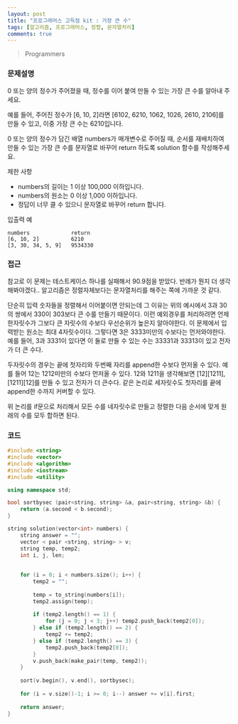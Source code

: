 ```yaml
---
layout: post
title: "프로그래머스 고득점 kit : 가장 큰 수"
tags: [알고리즘, 프로그래머스, 정렬, 문자열처리]
comments: true
---
```


> Programmers  

### 문제설명  
0 또는 양의 정수가 주어졌을 때, 정수를 이어 붙여 만들 수 있는 가장 큰 수를 알아내 주세요.  

예를 들어, 주어진 정수가 [6, 10, 2]라면 [6102, 6210, 1062, 1026, 2610, 2106]를 만들 수 있고, 이중 가장 큰 수는 6210입니다.  

0 또는 양의 정수가 담긴 배열 numbers가 매개변수로 주어질 때, 순서를 재배치하여 만들 수 있는 가장 큰 수를 문자열로 바꾸어 return 하도록 solution 함수를 작성해주세요.  

제한 사항  
- numbers의 길이는 1 이상 100,000 이하입니다.  
- numbers의 원소는 0 이상 1,000 이하입니다.  
- 정답이 너무 클 수 있으니 문자열로 바꾸어 return 합니다.  

입출력 예  
~~~
numbers             return
[6, 10, 2]          6210
[3, 30, 34, 5, 9]   9534330
~~~

### 접근  
참고로 이 문제는 테스트케이스 하나를 실패해서 90.9점을 받았다. 반례가 뭔지 더 생각해봐야겠다.. 알고리즘은 정렬자체보다는 문자열처리를 해주는 쪽에 가까운 것 같다.  

단순히 입력 숫자들을 정렬해서 이어붙이면 안되는데 그 이유는 위의 예시에서 3과 30의 쌍에서 330이 303보다 큰 수를 만들기 때문이다. 이런 예외경우를 처리하려면 언제 한자릿수가 그보다 큰 자릿수의 수보다 우선순위가 높은지 알아야한다. 이 문제에서 입력받는 원소는 최대 4자릿수이다. 그렇다면 3은 3333미만의 수보다는 먼저와야한다. 예를 들어, 3과 3331이 있다면 이 둘로 만들 수 있는 수는 33331과 33313이 있고 전자가 더 큰 수다.  

두자릿수의 경우는 끝에 첫자리와 두번째 자리를 append한 수보다 먼저올 수 있다. 예를 들어 12는 1212미만의 수보다 먼저올 수 있다. 12와 1211을 생각해보면 [12][1211], [1211][12]를 만들 수 있고 전자가 더 큰수다. 같은 논리로 세자릿수도 첫자리를 끝에 append한 수까지 커버할 수 있다.  

위 논리를 if문으로 처리해서 모든 수를 네자릿수로 만들고 정렬한 다음 순서에 맞게 원래의 수를 모두 합하면 된다.  

### 코드  
~~~c++
#include <string>
#include <vector>
#include <algorithm>
#include <iostream>
#include <utility>

using namespace std;

bool sortbysec (pair<string, string> &a, pair<string, string> &b) {
    return (a.second < b.second);
}

string solution(vector<int> numbers) {
    string answer = "";
    vector < pair <string, string> > v;
    string temp, temp2;
    int i, j, len;
    
    
    for (i = 0; i < numbers.size(); i++) {
        temp2 = "";
        
        temp = to_string(numbers[i]);
        temp2.assign(temp);
        
        if (temp2.length() == 1) {
            for (j = 0; j < 3; j++) temp2.push_back(temp2[0]);
        } else if (temp2.length() == 2) {
            temp2 += temp2;
        } else if (temp2.length() == 3) {
            temp2.push_back(temp2[0]);
        }
        v.push_back(make_pair(temp, temp2));
    }
    
    sort(v.begin(), v.end(), sortbysec);
    
    for (i = v.size()-1; i >= 0; i--) answer += v[i].first;
    
    return answer;
}
~~~